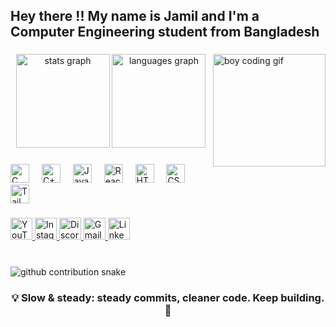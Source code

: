 <h2 align="left">Hey there !! My name is Jamil and I'm a Computer Engineering student from Bangladesh</h2>

###

<!-- Boy Coding GIF -->
<img align="right" height="180" src="https://media.giphy.com/media/fkZukR450RQ1qnGaq9/giphy.gif" alt="boy coding gif" />

###

<div align="center">
  <img src="https://github-readme-stats.vercel.app/api?username=hey-jamil&show_icons=true&include_all_commits=true&count_private=true&theme=radical" height="150" alt="stats graph" />
  <img src="https://github-readme-stats.vercel.app/api/top-langs?username=hey-jamil&layout=compact&card_width=320&langs_count=6&theme=radical" height="150" alt="languages graph" />
</div>

###

<div align="left">
  <img src="https://cdn.jsdelivr.net/gh/devicons/devicon/icons/c/c-original.svg" height="30" alt="C" />
  <img width="12"/>
  <img src="https://cdn.jsdelivr.net/gh/devicons/devicon/icons/cplusplus/cplusplus-original.svg" height="30" alt="C++" />
  <img width="12"/>
  <img src="https://cdn.jsdelivr.net/gh/devicons/devicon/icons/javascript/javascript-original.svg" height="30" alt="JavaScript" />
  <img width="12"/>
  <img src="https://cdn.jsdelivr.net/gh/devicons/devicon/icons/react/react-original.svg" height="30" alt="React" />
  <img width="12"/>
  <img src="https://cdn.jsdelivr.net/gh/devicons/devicon/icons/html5/html5-original.svg" height="30" alt="HTML5" />
  <img width="12"/>
  <img src="https://cdn.jsdelivr.net/gh/devicons/devicon/icons/css3/css3-original.svg" height="30" alt="CSS3" />
  <img width="12"/>
  <img src="https://www.vectorlogo.zone/logos/tailwindcss/tailwindcss-icon.svg" height="30" alt="Tailwind" />
</div>

###

<div align="left">
  <a href="https://youtube.com/YOUR_CHANNEL" target="_blank">
    <img src="https://img.shields.io/static/v1?message=YouTube&logo=youtube&style=for-the-badge&color=FF0000" height="35" alt="YouTube" />
  </a>
  <a href="https://instagram.com/YOUR_INSTAGRAM" target="_blank">
    <img src="https://img.shields.io/static/v1?message=Instagram&logo=instagram&style=for-the-badge&color=E4405F" height="35" alt="Instagram" />
  </a>
  <a href="https://discord.gg/YOUR_DISCORD" target="_blank">
    <img src="https://img.shields.io/static/v1?message=Discord&logo=discord&style=for-the-badge&color=7289DA" height="35" alt="Discord" />
  </a>
  <a href="mailto:YOUR_EMAIL@gmail.com" target="_blank">
    <img src="https://img.shields.io/static/v1?message=Gmail&logo=gmail&style=for-the-badge&color=D14836" height="35" alt="Gmail" />
  </a>
  <a href="https://linkedin.com/in/YOUR_LINKEDIN" target="_blank">
    <img src="https://img.shields.io/static/v1?message=LinkedIn&logo=linkedin&style=for-the-badge&color=0077B5" height="35" alt="LinkedIn" />
  </a>
</div>

###

<br clear="both">

<!-- Snake animation -->
<picture>
  <source media="(prefers-color-scheme: dark)" srcset= "https://raw.githubusercontent.com/hey-jamil/hey-jamil/output/github-contribution-grid-snake-dark.svg" />
  <source media="(prefers-color-scheme: light)" srcset= "https://raw.githubusercontent.com/hey-jamil/hey-jamil/output/github-contribution-grid-snake.svg" />
  <img alt="github contribution snake" src= "https://raw.githubusercontent.com/hey-jamil/hey-jamil/output/github-contribution-grid-snake.svg" />
</picture>

###

<h3 align="center">💡 Slow & steady: steady commits, cleaner code. Keep building. 🚀</h3>
